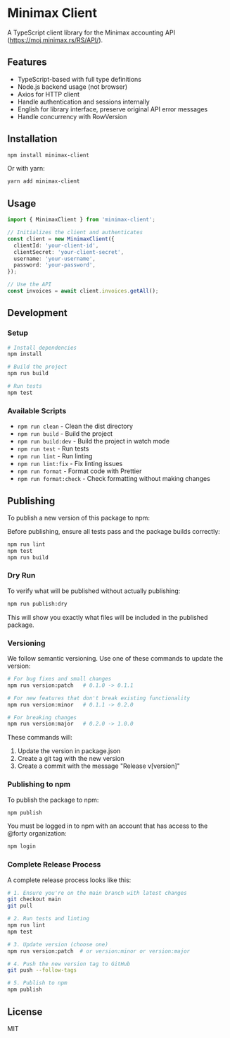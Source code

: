 # Minimax Client

A TypeScript client library for the Minimax accounting API (https://moj.minimax.rs/RS/API/).

## Features

- TypeScript-based with full type definitions
- Node.js backend usage (not browser)
- Axios for HTTP client
- Handle authentication and sessions internally
- English for library interface, preserve original API error messages
- Handle concurrency with RowVersion

## Installation

```bash
npm install minimax-client
```

Or with yarn:

```bash
yarn add minimax-client
```

## Usage

```typescript
import { MinimaxClient } from 'minimax-client';

// Initializes the client and authenticates
const client = new MinimaxClient({
  clientId: 'your-client-id',
  clientSecret: 'your-client-secret',
  username: 'your-username',
  password: 'your-password',
});

// Use the API
const invoices = await client.invoices.getAll();
```

## Development

### Setup

```bash
# Install dependencies
npm install

# Build the project
npm run build

# Run tests
npm test
```

### Available Scripts

- `npm run clean` - Clean the dist directory
- `npm run build` - Build the project
- `npm run build:dev` - Build the project in watch mode
- `npm run test` - Run tests
- `npm run lint` - Run linting
- `npm run lint:fix` - Fix linting issues
- `npm run format` - Format code with Prettier
- `npm run format:check` - Check formatting without making changes

## Publishing

To publish a new version of this package to npm:

Before publishing, ensure all tests pass and the package builds correctly:

```bash
npm run lint
npm test
npm run build
```

### Dry Run

To verify what will be published without actually publishing:

```bash
npm run publish:dry
```

This will show you exactly what files will be included in the published package.

### Versioning

We follow semantic versioning. Use one of these commands to update the version:

```bash
# For bug fixes and small changes
npm run version:patch   # 0.1.0 -> 0.1.1

# For new features that don't break existing functionality
npm run version:minor   # 0.1.1 -> 0.2.0

# For breaking changes
npm run version:major   # 0.2.0 -> 1.0.0
```

These commands will:
1. Update the version in package.json
2. Create a git tag with the new version
3. Create a commit with the message "Release v[version]"

### Publishing to npm

To publish the package to npm:

```bash
npm publish
```

You must be logged in to npm with an account that has access to the @forty organization:

```bash
npm login
```

### Complete Release Process

A complete release process looks like this:

```bash
# 1. Ensure you're on the main branch with latest changes
git checkout main
git pull

# 2. Run tests and linting
npm run lint
npm test

# 3. Update version (choose one)
npm run version:patch  # or version:minor or version:major

# 4. Push the new version tag to GitHub
git push --follow-tags

# 5. Publish to npm
npm publish
```

## License

MIT
